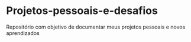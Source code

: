 # Projetos-pessoais-e-desafios
Repositório com objetivo de documentar meus projetos pessoais e novos aprendizados 
